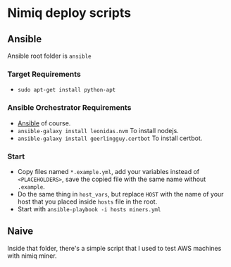# Nimiq deploy scripts

## Ansible
  Ansible root folder is `ansible`

  ### Target Requirements

  - `sudo apt-get install python-apt`

  ### Ansible Orchestrator Requirements

  - [Ansible](https://www.ansible.com/) of course.
  - `ansible-galaxy install leonidas.nvm` To install nodejs.
  - `ansible-galaxy install geerlingguy.certbot` To install certbot.

  ### Start
  - Copy files named `*.example.yml`, add your variables instead of `<PLACEHOLDERS>`, save the copied file with the same name without `.example`.
  - Do the same thing in `host_vars`, but replace `HOST` with the name of your host that you placed inside `hosts` file in the root.
  - Start with `ansible-playbook -i hosts miners.yml`

## Naive

Inside that folder, there's a simple script that I used to test AWS machines with nimiq miner.